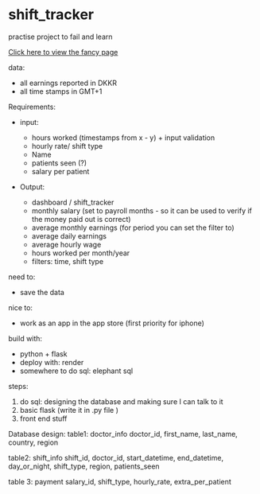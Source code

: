 # shift_tracker
practise project to fail and learn

[Click here to view the fancy page](https://github.io/DagmarEllefsen/shift_tracker/folder/)

data: 
- all earnings reported in DKKR
- all time stamps in GMT+1

Requirements: 
- input: 
    - hours worked (timestamps from x - y) + input validation
    - hourly rate/ shift type
    - Name
    - patients seen (?)
    - salary per patient


- Output:
    - dashboard / shift_tracker
    - monthly salary (set to payroll months - so it can be used to verify if the money paid out is correct)
    - average monthly earnings (for period you can set the filter to)
    - average daily earnings
    - average hourly wage
    - hours worked per month/year
    - filters: time, shift type

need to:
- save the data

nice to:
- work as an app in the app store (first priority for iphone)

build with:
- python + flask
- deploy with: render 
- somewhere to do sql: elephant sql 

steps:
1. do sql: designing the database and making sure I can talk to it
2. basic flask (write it in .py file )
3. front end stuff


Database design:
table1: doctor_info
doctor_id, first_name, last_name, country, region

table2: shift_info
shift_id, doctor_id, start_datetime, end_datetime, day_or_night, shift_type, region, patients_seen

table 3: payment
salary_id, shift_type, hourly_rate, extra_per_patient